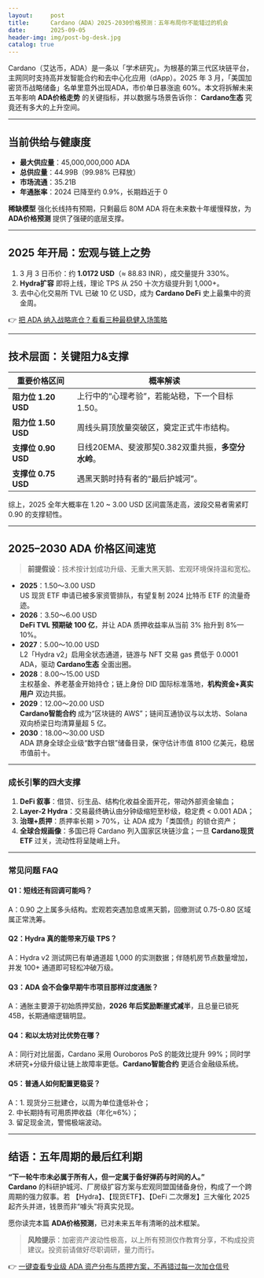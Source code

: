 ```yaml
---
layout:     post
title:      Cardano（ADA）2025-2030价格预测：五年布局你不能错过的机会
date:       2025-09-05
header-img: img/post-bg-desk.jpg
catalog: true
---
```


Cardano（艾达币，ADA）是一条以「学术研究」。为根基的第三代区块链平台，主网同时支持高并发智能合约和去中心化应用（dApp）。2025 年 3 月，「美国加密货币战略储备」名单里意外出现ADA，市价单日暴涨逾 60%。本文将拆解未来五年影响 **ADA价格走势** 的关键指标，并以数据与场景告诉你： **Cardano生态** 究竟还有多大的上升空间。

---

## 当前供给与健康度

- **最大供应量**：45,000,000,000 ADA  
- **总供应量**：44.99B（99.98% 已释放）  
- **市场流通**：35.21B  
- **年通胀率**：2024 已降至约 0.9%，长期趋近于 0

**稀缺模型** 强化长线持有预期，只剩最后 80M ADA 将在未来数十年缓慢释放，为 **ADA价格预测** 提供了强硬的底层支撑。

---

## 2025 年开局：宏观与链上之势

1. 3 月 3 日币价：约 **1.0172 USD**（≈ 88.83 INR），成交量提升 330%。  
2. **Hydra扩容** 即将上线，理论 TPS 从 250 十次方级提升到 1,000+。  
3. 去中心化交易所 TVL 已破 10 亿 USD，成为 **Cardano DeFi** 史上最集中的资金周。  

👉 [把 ADA 纳入战略底仓？看看三种最稳健入场策略](https://okxdog.com/)

---

## 技术层面：关键阻力&支撑

| 重要价格区间 | 概率解读 |
| --- | --- |
| **阻力位 1.20 USD** | 上行中的“心理考验”，若能站稳，下一个目标 1.50。 |
| **阻力位 1.50 USD** | 周线头肩顶放量突破区，奠定正式牛市结构。 |
| **支撑位 0.90 USD** | 日线20EMA、斐波那契0.382双重共振，**多空分水岭**。 |
| **支撑位 0.75 USD** | 遇黑天鹅时持有者的“最后护城河”。  

综上，2025 全年大概率在 1.20 ~ 3.00 USD 区间震荡走高，波段交易者需紧盯 0.90 的支撑韧性。

---

## 2025–2030 ADA 价格区间速览

> **前提假设**：技术按计划成功升级、无重大黑天鹅、宏观环境保持温和宽松。

- **2025**：1.50～3.00 USD  
  US 现货 ETF 申请已被多家资管排队，有望复制 2024 比特币 ETF 的流量奇迹。  
- **2026**：3.50～6.00 USD  
  **DeFi TVL 预期破 100 亿**，并让 ADA 质押收益率从当前 3% 抬升到 8%—10%。  
- **2027**：5.00～10.00 USD  
  L2「Hydra v2」启用全状态通道，链游与 NFT 交易 gas 费低于 0.0001 ADA，驱动 **Cardano生态** 全面出圈。  
- **2028**：8.00～15.00 USD  
  主权基金、养老基金开始持仓；链上身份 DID 国际标准落地，**机构资金+真实用户** 双边共振。  
- **2029**：12.00～20.00 USD  
  **Cardano智能合约** 成为“区块链的 AWS”；链间互通协议与以太坊、Solana 双向桥梁日均清算量超 5 亿。  
- **2030**：18.00～30.00 USD  
  ADA 跻身全球企业级“数字白银”储备目录，保守估计市值 8100 亿美元，稳居市值前十。

---

### 成长引擎的四大支撑

1. **DeFi 叙事**：借贷、衍生品、结构化收益全面开花，带动外部资金输血；  
2. **Layer-2 Hydra**：交易最终确认由分钟级缩短至秒级，稳定费 < 0.001 ADA；  
3. **治理+质押**：质押率长期 > 70%，让 ADA 成为「类国债」的锁仓资产；  
4. **全球合规画像**：多国已将 Cardano 列入国家区块链沙盒；一旦 **Cardano现货ETF** 过关，流动性将呈陡峭上升。

---

### 常见问题 FAQ

#### Q1：短线还有回调可能吗？  
A：0.90 之上属多头结构。宏观若突遇加息或黑天鹅，回撤测试 0.75-0.80 区域属正常洗筹。

#### Q2：Hydra 真的能带来万级 TPS？  
A：Hydra v2 测试网已有单通道超 1,000 的实测数据；伴随机房节点数量增加，并发 100+ 通道即可轻松冲破万级。

#### Q3：ADA 会不会像早期牛市项目那样过度通胀？  
A：通胀主要源于初始质押奖励，**2026 年后奖励断崖式减半**，且总量已锁死 45B，长期通缩逻辑明显。

#### Q4：和以太坊对比优势在哪？  
A：同行对比层面，Cardano 采用 Ouroboros PoS 的能效比提升 99%；同时学术研究+分级升级让链上故障率更低。**Cardano智能合约** 更适合金融级系统。

#### Q5：普通人如何配置更稳妥？  
A：1. 现货分三批建仓，以周为单位逢低补仓；  
   2. 中长期持有可用质押收益（年化≈6%）；  
   3. 留足现金流，警惕极端波动。

---

## 结语：五年周期的最后红利期

**“下一轮牛市未必属于所有人，但一定属于备好弹药与时间的人。”**  
**Cardano** 的科研护城河、厂房级扩容方案与宏观同盟国储备身份，构成了一个跨周期的强力叙事。若 【Hydra】、【现货ETF】、【DeFi 二次爆发】三大催化 2025 起齐头并进，钱景而非“噱头”将真实兑现。

愿你读完本篇 **ADA价格预测**，已对未来五年有清晰的战术框架。

> **风险提示**：加密资产波动性极高，以上所有预测仅作教育分享，不构成投资建议。投资前请做好尽职调研，量力而行。

👉 [一键查看专业级 ADA 资产分布与质押方案，不再错过每一次加仓信号](https://okxdog.com/)